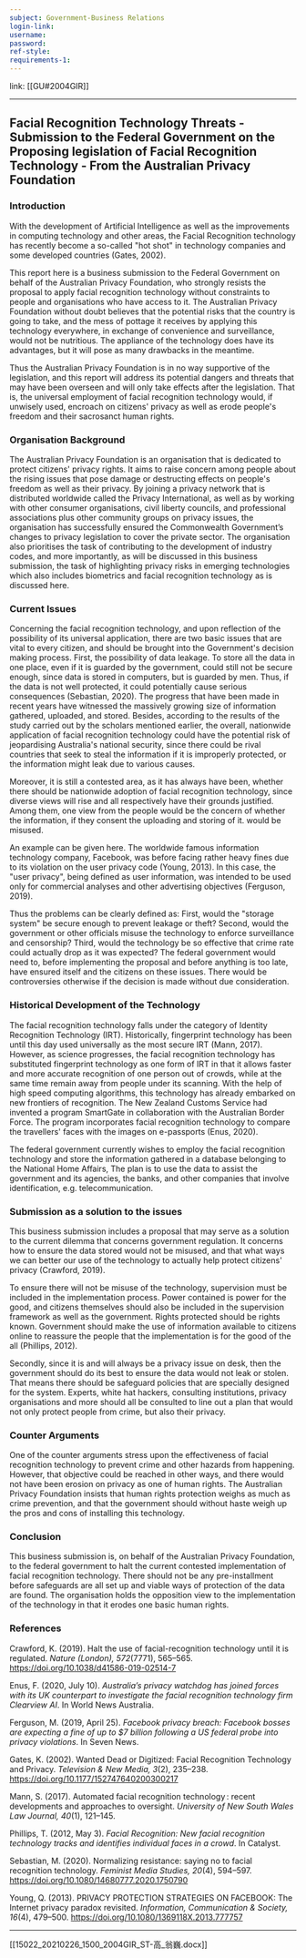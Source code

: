 ```yaml
---
subject: Government-Business Relations
login-link: 
username: 
password: 
ref-style: 
requirements-1: 
---
```

link: [[GU#2004GIR]]

---

## Facial Recognition Technology Threats - Submission to the Federal Government on the Proposing legislation of Facial Recognition Technology - From the Australian Privacy Foundation

### Introduction

With the development of Artificial Intelligence as well as the improvements in computing technology and other areas, the Facial Recognition technology has recently become a so-called "hot shot" in technology companies and some developed countries (Gates, 2002).

This report here is a business submission to the Federal Government on behalf of the Australian Privacy Foundation, who strongly resists the proposal to apply facial recognition technology without constraints to people and organisations who have access to it. The Australian Privacy Foundation without doubt believes that the potential risks that the country is going to take, and the mess of pottage it receives by applying this technology everywhere, in exchange of convenience and surveillance, would not be nutritious. The appliance of the technology does have its advantages, but it will pose as many drawbacks in the meantime.

Thus the Australian Privacy Foundation is in no way supportive of the legislation, and this report will address its potential dangers and threats that may have been overseen and will only take effects after the legislation. That is, the universal employment of facial recognition technology would, if unwisely used, encroach on citizens' privacy as well as erode people's freedom and their sacrosanct human rights.

### Organisation Background

The Australian Privacy Foundation is an organisation that is dedicated to protect citizens' privacy rights. It aims to raise concern among people about the rising issues that pose damage or destructing effects on people's freedom as well as their privacy. By joining a privacy network that is distributed worldwide called the Privacy International, as well as by working with other consumer organisations, civil liberty councils, and professional associations plus other community groups on privacy issues, the organisation has successfully ensured the Commonwealth Government’s changes to privacy legislation to cover the private sector. The organisation also prioritises the task of contributing to the development of industry codes, and more importantly, as will be discussed in this business submission, the task of highlighting privacy risks in emerging technologies which also includes biometrics and facial recognition technology as is discussed here.

### Current Issues

Concerning the facial recognition technology, and upon reflection of the possibility of its universal application, there are two basic issues that are vital to every citizen, and should be brought into the Government's decision making process. First, the possibility of data leakage. To store all the data in one place, even if it is guarded by the government, could still not be secure enough, since data is stored in computers, but is guarded by men. Thus, if the data is not well protected, it could potentially cause serious consequences (Sebastian, 2020). The progress that have been made in recent years have witnessed the massively growing size of information gathered, uploaded, and stored. Besides, according to the results of the study carried out by the scholars mentioned earlier, the overall, nationwide application of facial recognition technology could have the potential risk of jeopardising Australia's national security, since there could be rival countries that seek to steal the information if it is improperly protected, or the information might leak due to various causes.

Moreover, it is still a contested area, as it has always have been, whether there should be nationwide adoption of facial recognition technology, since diverse views will rise and all respectively have their grounds justified. Among them, one view from the people would be the concern of whether the information, if they consent the uploading and storing of it. would be misused.

An example can be given here. The worldwide famous information technology company, Facebook, was before facing rather heavy fines due to its violation on the user privacy code (Young, 2013). In this case, the "user privacy", being defined as user information, was intended to be used only for commercial analyses and other advertising objectives (Ferguson, 2019).

Thus the problems can be clearly defined as: First, would the "storage system" be secure enough to prevent leakage or theft? Second, would the government or other officials misuse the technology to enforce surveillance and censorship? Third, would the technology be so effective that crime rate could actually drop as it was expected? The federal government would need to, before implementing the proposal and before anything is too late, have ensured itself and the citizens on these issues. There would be controversies otherwise if the decision is made without due consideration.

### Historical Development of the Technology

The facial recognition technology falls under the category of Identity Recognition Technology (IRT). Historically, fingerprint technology has been until this day used universally as the most secure IRT (Mann, 2017). However, as science progresses, the facial recognition technology has substituted fingerprint technology as one form of IRT in that it allows faster and more accurate recognition of one person out of crowds, while at the same time remain away from people under its scanning. With the help of high speed computing algorithms, this technology has already embarked on new frontiers of recognition. The New Zealand Customs Service had invented a program SmartGate in collaboration with the Australian Border Force. The program incorporates facial recognition technology to compare the travellers' faces with the images on e-passports (Enus, 2020).

The federal government currently wishes to employ the facial recognition technology and store the information gathered in a database belonging to the National Home Affairs, The plan is to use the data to assist the government and its agencies, the banks, and other companies that involve identification, e.g. telecommunication.

### Submission as a solution to the issues

This business submission includes a proposal that may serve as a solution to the current dilemma that concerns government regulation. It concerns how to ensure the data stored would not be misused, and that what ways we can better our use of the technology to actually help protect citizens' privacy (Crawford, 2019).

To ensure there will not be misuse of the technology, supervision must be included in the implementation process. Power contained is power for the good, and citizens themselves should also be included in the supervision framework as well as the government. Rights protected should be rights known. Government should make the use of information available to citizens online to reassure the people that the implementation is for the good of the all (Phillips, 2012).

Secondly, since it is and will always be a privacy issue on desk, then the government should do its best to ensure the data would not leak or stolen. That means there should be safeguard policies that are specially designed for the system. Experts, white hat hackers, consulting institutions, privacy organisations and more should all be consulted to line out a plan that would not only protect people from crime, but also their privacy.

### Counter Arguments

One of the counter arguments stress upon the effectiveness of facial recognition technology to prevent crime and other hazards from happening. However, that objective could be reached in other ways, and there would not have been erosion on privacy as one of human rights. The Australian Privacy Foundation insists that human rights protection weighs as much as crime prevention, and that the government should without haste weigh up the pros and cons of installing this technology.

### Conclusion

This business submission is, on behalf of the Australian Privacy Foundation, to the federal government to halt the current contested implementation of facial recognition technology. There should not be any pre-installment before safeguards are all set up and viable ways of protection of the data are found. The organisation holds the opposition view to the implementation of the technology in that it erodes one basic human rights.

### References

Crawford, K. (2019). Halt the use of facial-recognition technology until it is regulated. _Nature (London), 572_(7771), 565–565. https://doi.org/10.1038/d41586-019-02514-7

Enus, F. (2020, July 10). _Australia’s privacy watchdog has joined forces with its UK counterpart to investigate the facial recognition technology firm Clearview AI_. In World News Australia.

Ferguson, M. (2019, April 25). _Facebook privacy breach: Facebook bosses are expecting a fine of up to $7 billion following a US federal probe into privacy violations_. In Seven News.

Gates, K. (2002). Wanted Dead or Digitized: Facial Recognition Technology and Privacy. _Television & New Media, 3_(2), 235–238. https://doi.org/10.1177/152747640200300217

Mann, S. (2017). Automated facial recognition technology : recent developments and approaches to oversight. _University of New South Wales Law Journal, 40_(1), 121–145.

Phillips, T. (2012, May 3). _Facial Recognition: New facial recognition technology tracks and identifies individual faces in a crowd_. In Catalyst.

Sebastian, M. (2020). Normalizing resistance: saying no to facial recognition technology. _Feminist Media Studies, 20_(4), 594–597. https://doi.org/10.1080/14680777.2020.1750790

Young, Q. (2013). PRIVACY PROTECTION STRATEGIES ON FACEBOOK: The Internet privacy paradox revisited. _Information, Communication & Society, 16_(4), 479–500. https://doi.org/10.1080/1369118X.2013.777757

---

[[15022_20210226_1500_2004GIR_ST-高_翁巍.docx]]